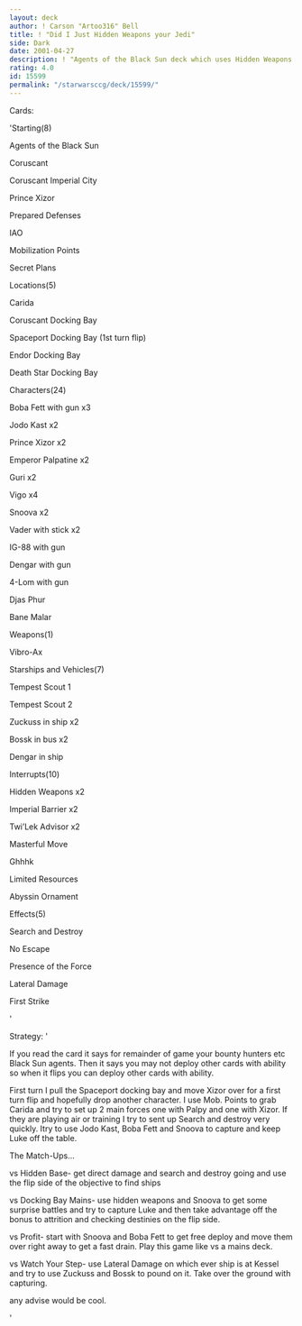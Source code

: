 ```yaml
---
layout: deck
author: ! Carson "Artoo316" Bell
title: ! "Did I Just Hidden Weapons your Jedi"
side: Dark
date: 2001-04-27
description: ! "Agents of the Black Sun deck which uses Hidden Weapons to keep Luke off the table and hopefully hit with some battle damage."
rating: 4.0
id: 15599
permalink: "/starwarsccg/deck/15599/"
---
```

Cards: 

'Starting(8)

Agents of the Black Sun

Coruscant

Coruscant Imperial City

Prince Xizor

Prepared Defenses

IAO

Mobilization Points

Secret Plans


Locations(5)

Carida

Coruscant Docking Bay

Spaceport Docking Bay (1st turn flip)

Endor Docking Bay

Death Star Docking Bay


Characters(24)

Boba Fett with gun x3

Jodo Kast x2

Prince Xizor x2

Emperor Palpatine x2

Guri x2

Vigo x4

Snoova x2

Vader with stick x2

IG-88 with gun 

Dengar with gun

4-Lom with gun

Djas Phur

Bane Malar


Weapons(1)

Vibro-Ax


Starships and Vehicles(7)

Tempest Scout 1

Tempest Scout 2

Zuckuss in ship x2

Bossk in bus x2

Dengar in ship


Interrupts(10)

Hidden Weapons x2

Imperial Barrier x2

Twi’Lek Advisor x2

Masterful Move

Ghhhk

Limited Resources

Abyssin Ornament


Effects(5)

Search and Destroy

No Escape

Presence of the Force

Lateral Damage

First Strike


'

Strategy: '

If you read the card it says for remainder of game your bounty hunters etc Black Sun agents. Then it says you may not deploy other cards with ability so when it flips you can deploy other cards with ability.




First turn I pull the Spaceport docking bay and move Xizor over for a first turn flip and hopefully drop another character.  I use Mob. Points to grab Carida and try to set up 2 main forces one with Palpy and one with Xizor.  If they are playing air or training I try to sent up Search and destroy very quickly.  Itry to use Jodo Kast, Boba Fett and Snoova to capture and keep Luke off the table.


The Match-Ups...

vs Hidden Base- get direct damage and search and destroy going and use the flip side of the objective to find ships


vs Docking Bay Mains- use hidden weapons and Snoova to get some surprise battles and try to capture Luke and then take advantage off the bonus to attrition and checking destinies on the flip side.


vs Profit- start with Snoova and Boba Fett to get free deploy and move them over right away to get a fast drain.  Play this game like vs a mains deck.


vs Watch Your Step- use Lateral Damage on which ever ship is at Kessel and try to use Zuckuss and Bossk to pound on it.  Take over the ground with capturing.


any advise would be cool.

'
